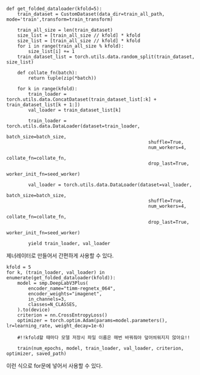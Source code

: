     def get_folded_dataloader(kfold=5):
        train_dataset = CustomDataset(data_dir=train_all_path, mode='train',transform=train_transform)

        train_all_size = len(train_dataset)
        size_list = [train_all_size // kfold] * kfold
        size_list = [train_all_size // kfold] * kfold
        for i in range(train_all_size % kfold):
            size_list[i] += 1
        train_dataset_list = torch.utils.data.random_split(train_dataset, size_list)

        def collate_fn(batch):
            return tuple(zip(*batch))

        for k in range(kfold):
            train_loader = torch.utils.data.ConcatDataset(train_dataset_list[:k] + train_dataset_list[k + 1:])
            val_loader = train_dataset_list[k]

            train_loader = torch.utils.data.DataLoader(dataset=train_loader, 
                                                        batch_size=batch_size,
                                                        shuffle=True,
                                                        num_workers=4,
                                                        collate_fn=collate_fn,
                                                        drop_last=True,
                                                        worker_init_fn=seed_worker)

            val_loader = torch.utils.data.DataLoader(dataset=val_loader, 
                                                        batch_size=batch_size,
                                                        shuffle=True,
                                                        num_workers=4,
                                                        collate_fn=collate_fn,
                                                        drop_last=True,
                                                        worker_init_fn=seed_worker)

            yield train_loader, val_loader

제너레이터로 만들어서 간편하게 사용할 수 있다.

    kfold = 5
    for k, (train_loader, val_loader) in enumerate(get_folded_dataloader(kfold)):
        model = smp.DeepLabV3Plus(
            encoder_name="timm-regnetx_064",
            encoder_weights="imagenet",
            in_channels=3,
            classes=N_CLASSES,
        ).to(device)
        criterion = nn.CrossEntropyLoss()
        optimizer = torch.optim.Adam(params=model.parameters(), lr=learning_rate, weight_decay=1e-6)
        
        #!!kfold할 때마다 모델 저장시 파일 이름은 매번 바꿔줘야 덮어씌워지지 않아요!!

        train(num_epochs, model, train_loader, val_loader, criterion, optimizer, saved_path)

이런 식으로 for문에 넣어서 사용할 수 있다.
